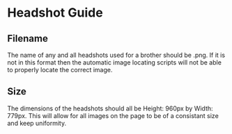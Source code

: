 # Headshot Guide

## Filename

The name of any and all headshots used for a brother should be <last name in lower case>.png. If it is not in this format then the automatic image locating scripts will not be able to properly locate the correct image.

## Size

The dimensions of the headshots should all be Height: 960px by Width: 779px. This will allow for all images on the page to be of a consistant size and keep uniformity.
